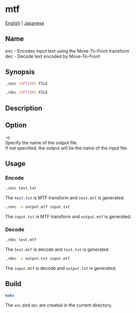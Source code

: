 # mtf

[English](./README.md) | [Japanese](./README.ja.md)  

## Name

enc - Encodes input text using the Move-To-Front transform  
dec - Decode text encoded by Move-To-Front

## Synopsis

```sh
./enc [OPTION] FILE
```

```sh
./dec [OPTION] FILE
```

## Description

## Option

-o  
    Specify the name of the output file.  
    If not specified, the output will be the name of the input file.  

## Usage

### Encode

```sh
./enc test.txt
```

The `test.txt` is MTF transform and `test.mtf` is generated.  

```sh
./enc -o output.mtf input.txt
```

The `input.txt` is MTF transform and `output.mtf` is generated.  

### Decode

```sh
./dec test.mtf
```

The `test.mtf` is decode and `test.txt` is generated.  

```sh
./dec -o output.txt input.mtf
```

The `input.mtf` is decode and `output.txt` is generated.  

## Build

```sh
make
```

The `enc` and `dec` are created in the current directory.  
